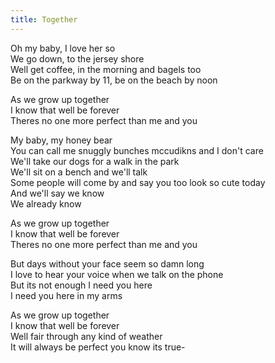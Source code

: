 ```yaml
---
title: Together
---
```


Oh my baby, I love her so  
We go down, to the jersey shore  
Well get coffee, in the morning and bagels too  
Be on the parkway by 11, be on the beach by noon  

As we grow up together  
I know that well be forever  
Theres no one more perfect than me and you  

My baby, my honey bear  
You can call me snuggly bunches mccudikns and I don't care  
We'll take our dogs for a walk in the park  
We'll sit on a bench and we'll talk  
Some people will come by and say you too look so cute today  
And we'll say we know  
We already know  

As we grow up together  
I know that well be forever  
Theres no one more perfect than me and you  

But days without your face seem so damn long  
I love to hear your voice when we talk on the phone  
But its not enough I need you here  
I need you here in my arms  

As we grow up together  
I know that well be forever  
Well fair through any kind of weather  
It will always be perfect you know its true-  

